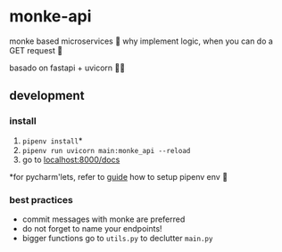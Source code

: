 # monke-api
monke based microservices 🐒
why implement logic, when you can do a GET request 🦍

basado on fastapi + uvicorn 🦧🧡

## development

### install
1. `pipenv install`*
2. `pipenv run uvicorn main:monke_api --reload`
3. go to [localhost:8000/docs](http://localhost:8000/docs)

*for pycharm'lets, refer to [guide](https://www.jetbrains.com/help/pycharm/pipenv.html) how to setup pipenv env 🦧

### best practices
- commit messages with monke are preferred
- do not forget to name your endpoints!
- bigger functions go to `utils.py` to declutter `main.py`

